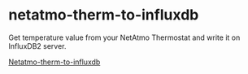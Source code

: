 # netatmo-therm-to-influxdb
Get temperature value from your NetAtmo Thermostat and write it on InfluxDB2 server.

[Netatmo-therm-to-influxdb](netatmo-therm-to-influxdb.png)